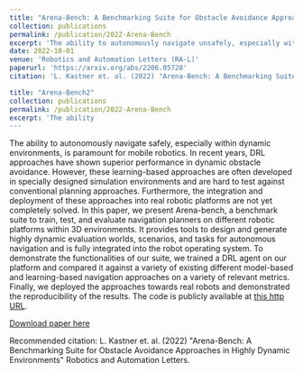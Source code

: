 ```yaml
---
title: "Arena-Bench: A Benchmarking Suite for Obstacle Avoidance Approaches in Highly Dynamic Environments"
collection: publications
permalink: /publication/2022-Arena-Bench
excerpt: 'The ability to autonomously navigate unsafely, especially within dynamic environments, is paramount for mobile robotics. In recent years, DRL approaches have shown superior performance in dynamic obstacle avoidance. However, these learning-based approaches are often developed in specially designed simulation environments and are hard to test against conventional planning approaches. Furthermore, the integration and deployment of these approaches into real robotic platforms are not yet completely solved. In this paper, we present Arena-bench, a benchmark suite to train, test, and evaluate navigation planners on different robotic platforms within 3D environments. It provides tools to design and generate highly dynamic evaluation worlds, scenarios, and tasks for autonomous navigation and is fully integrated into the robot operating system. To demonstrate the functionalities of our suite, we trained a DRL agent on our platform and compared it against a variety of existing different model-based and learning-based navigation approaches on a variety of relevant metrics. Finally, we deployed the approaches towards real robots and demonstrated the reproducibility of the results.'
date: 2022-10-01
venue: 'Robotics and Automation Letters (RA-L)'
paperurl: 'https://arxiv.org/abs/2206.05728'
citation: 'L. Kastner et. al. (2022) "Arena-Bench: A Benchmarking Suite for Obstacle Avoidance Approaches in Highly Dynamic Environments" Robotics and Automation Letters.'

title: "Arena-Bench2"
collection: publications
permalink: /publication/2022-Arena-Bench
excerpt: 'The ability 
---
```


The ability to autonomously navigate safely, especially within dynamic environments, is paramount for mobile robotics. In recent years, DRL approaches have shown superior performance in dynamic obstacle avoidance. However, these learning-based approaches are often developed in specially designed simulation environments and are hard to test against conventional planning approaches. Furthermore, the integration and deployment of these approaches into real robotic platforms are not yet completely solved. In this paper, we present Arena-bench, a benchmark suite to train, test, and evaluate navigation planners on different robotic platforms within 3D environments. It provides tools to design and generate highly dynamic evaluation worlds, scenarios, and tasks for autonomous navigation and is fully integrated into the robot operating system. To demonstrate the functionalities of our suite, we trained a DRL agent on our platform and compared it against a variety of existing different model-based and learning-based navigation approaches on a variety of relevant metrics. Finally, we deployed the approaches towards real robots and demonstrated the reproducibility of the results. The code is publicly available at [this http URL](https://github.com/ignc-research/arena-bench).

[Download paper here](https://arxiv.org/abs/2206.05728)

Recommended citation: L. Kastner et. al. (2022) "Arena-Bench: A Benchmarking Suite for Obstacle Avoidance Approaches in Highly Dynamic Environments" Robotics and Automation Letters.
